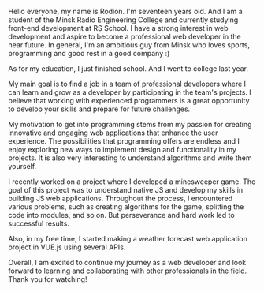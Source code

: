 Hello everyone, my name is Rodion. I'm seventeen years old. 
And I am a student of the Minsk Radio Engineering College and currently studying front-end development at RS School. 
I have a strong interest in web development and aspire to become a professional web developer in the near future.
In general, I'm an ambitious guy from Minsk who loves sports, programming and good rest in a good company :)

As for my education, I just finished school. And I went to college last year.

My main goal is to find a job in a team of professional developers where I can learn and grow as a developer by participating in the team's projects. 
I believe that working with experienced programmers is a great opportunity to develop your skills and prepare for future challenges.

My motivation to get into programming stems from my passion for creating innovative and engaging web applications that enhance the user experience. 
The possibilities that programming offers are endless and I enjoy exploring new ways to implement design and functionality in my projects. 
It is also very interesting to understand algorithms and write them yourself.

I recently worked on a project where I developed a minesweeper game. 
The goal of this project was to understand native JS and develop my skills in building JS web applications. 
Throughout the process, I encountered various problems, such as creating algorithms for the game, splitting the code into modules, and so on. 
But perseverance and hard work led to successful results.

Also, in my free time, I started making a weather forecast web application project in VUE.js using several APIs.

Overall, I am excited to continue my journey as a web developer and look forward to learning and collaborating with other professionals in the field. Thank you for watching!
